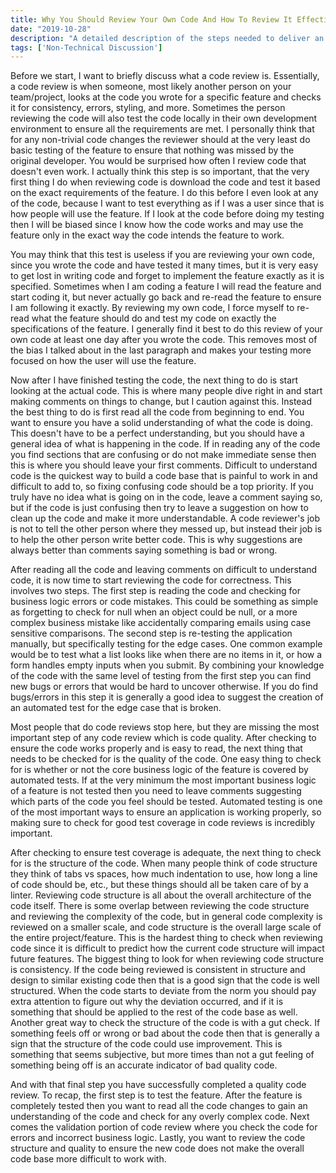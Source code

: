 ```yaml
---
title: Why You Should Review Your Own Code And How To Review It Effectively
date: "2019-10-28"
description: "A detailed description of the steps needed to deliver an effective code review, even if it is just for your own code."
tags: ['Non-Technical Discussion']
---
```


Before we start, I want to briefly discuss what a code review is. Essentially, a code review is when someone, most likely another person on your team/project, looks at the code you wrote for a specific feature and checks it for consistency, errors, styling, and more. Sometimes the person reviewing the code will also test the code locally in their own development environment to ensure all the requirements are met. I personally think that for any non-trivial code changes the reviewer should at the very least do basic testing of the feature to ensure that nothing was missed by the original developer. You would be surprised how often I review code that doesn't even work. I actually think this step is so important, that the very first thing I do when reviewing code is download the code and test it based on the exact requirements of the feature. I do this before I even look at any of the code, because I want to test everything as if I was a user since that is how people will use the feature. If I look at the code before doing my testing then I will be biased since I know how the code works and may use the feature only in the exact way the code intends the feature to work.

You may think that this test is useless if you are reviewing your own code, since you wrote the code and have tested it many times, but it is very easy to get lost in writing code and forget to implement the feature exactly as it is specified. Sometimes when I am coding a feature I will read the feature and start coding it, but never actually go back and re-read the feature to ensure I am following it exactly. By reviewing my own code, I force myself to re-read what the feature should do and test my code on exactly the specifications of the feature. I generally find it best to do this review of your own code at least one day after you wrote the code. This removes most of the bias I talked about in the last paragraph and makes your testing more focused on how the user will use the feature.

Now after I have finished testing the code, the next thing to do is start looking at the actual code. This is where many people dive right in and start making comments on things to change, but I caution against this. Instead the best thing to do is first read all the code from beginning to end. You want to ensure you have a solid understanding of what the code is doing. This doesn't have to be a perfect understanding, but you should have a general idea of what is happening in the code. If in reading any of the code you find sections that are confusing or do not make immediate sense then this is where you should leave your first comments. Difficult to understand code is the quickest way to build a code base that is painful to work in and difficult to add to, so fixing confusing code should be a top priority. If you truly have no idea what is going on in the code, leave a comment saying so, but if the code is just confusing then try to leave a suggestion on how to clean up the code and make it more understandable. A code reviewer's job is not to tell the other person where they messed up, but instead their job is to help the other person write better code. This is why suggestions are always better than comments saying something is bad or wrong.

After reading all the code and leaving comments on difficult to understand code, it is now time to start reviewing the code for correctness. This involves two steps. The first step is reading the code and checking for business logic errors or code mistakes. This could be something as simple as forgetting to check for null when an object could be null, or a more complex business mistake like accidentally comparing emails using case sensitive comparisons. The second step is re-testing the application manually, but specifically testing for the edge cases. One common example would be to test what a list looks like when there are no items in it, or how a form handles empty inputs when you submit. By combining your knowledge of the code with the same level of testing from the first step you can find new bugs or errors that would be hard to uncover otherwise. If you do find bugs/errors in this step it is generally a good idea to suggest the creation of an automated test for the edge case that is broken.

Most people that do code reviews stop here, but they are missing the most important step of any code review which is code quality. After checking to ensure the code works properly and is easy to read, the next thing that needs to be checked for is the quality of the code. One easy thing to check for is whether or not the core business logic of the feature is covered by automated tests. If at the very minimum the most important business logic of a feature is not tested then you need to leave comments suggesting which parts of the code you feel should be tested. Automated testing is one of the most important ways to ensure an application is working properly, so making sure to check for good test coverage in code reviews is incredibly important.

After checking to ensure test coverage is adequate, the next thing to check for is the structure of the code. When many people think of code structure they think of tabs vs spaces, how much indentation to use, how long a line of code should be, etc., but these things should all be taken care of by a linter. Reviewing code structure is all about the overall architecture of the code itself. There is some overlap between reviewing the code structure and reviewing the complexity of the code, but in general code complexity is reviewed on a smaller scale, and code structure is the overall large scale of the entire project/feature. This is the hardest thing to check when reviewing code since it is difficult to predict how the current code structure will impact future features. The biggest thing to look for when reviewing code structure is consistency. If the code being reviewed is consistent in structure and design to similar existing code then that is a good sign that the code is well structured. When the code starts to deviate from the norm you should pay extra attention to figure out why the deviation occurred, and if it is something that should be applied to the rest of the code base as well. Another great way to check the structure of the code is with a gut check. If something feels off or wrong or bad about the code then that is generally a sign that the structure of the code could use improvement. This is something that seems subjective, but more times than not a gut feeling of something being off is an accurate indicator of bad quality code.

And with that final step you have successfully completed a quality code review. To recap, the first step is to test the feature. After the feature is completely tested then you want to read all the code changes to gain an understanding of the code and check for any overly complex code. Next comes the validation portion of code review where you check the code for errors and incorrect business logic. Lastly, you want to review the code structure and quality to ensure the new code does not make the overall code base more difficult to work with.